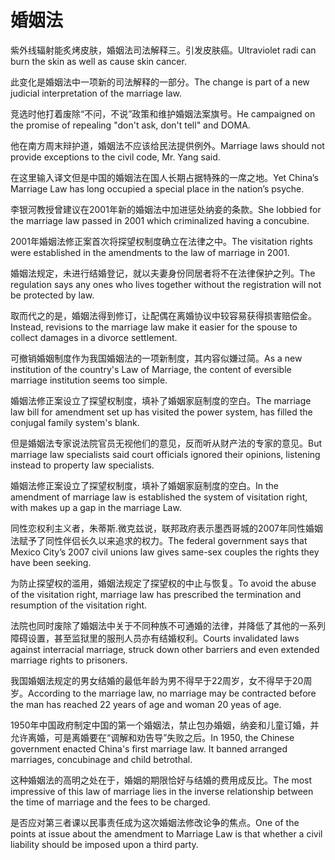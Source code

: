 # 婚姻法

<p><span class="chinese">紫外线辐射能炙烤皮肤，婚姻法司法解释三。引发皮肤癌。</span><span class="english">Ultraviolet radi can burn the skin as well as cause skin cancer.</span></p>

<p><span class="chinese">此变化是婚姻法中一项新的司法解释的一部分。</span><span class="english">The change is part of a new judicial interpretation of the marriage law.</span></p>

<p><span class="chinese">竞选时他打着废除“不问，不说”政策和维护婚姻法案旗号。</span><span class="english">He campaigned on the promise of repealing "don't ask, don't tell" and DOMA.</span></p>

<p><span class="chinese">他在南方周末辩护道，婚姻法不应该给民法提供例外。</span><span class="english">Marriage laws should not provide exceptions to the civil code, Mr. Yang said.</span></p>

<p><span class="chinese">在这里输入译文但是中国的婚姻法在国人长期占据特殊的一席之地。</span><span class="english">Yet China’s Marriage Law has long occupied a special place in the nation’s psyche.</span></p>

<p><span class="chinese">李银河教授曾建议在2001年新的婚姻法中加进惩处纳妾的条款。</span><span class="english">She lobbied for the marriage law passed in 2001 which criminalized having a concubine.</span></p>

<p><span class="chinese">2001年婚姻法修正案首次将探望权制度确立在法律之中。</span><span class="english">The visitation rights were established in the amendments to the law of marriage in 2001.</span></p>

<p><span class="chinese">婚姻法规定，未进行结婚登记，就以夫妻身份同居者将不在法律保护之列。</span><span class="english">The regulation says any ones who lives together without the registration will not be protected by law.</span></p>

<p><span class="chinese">取而代之的是，婚姻法得到修订，让配偶在离婚协议中较容易获得损害赔偿金。</span><span class="english">Instead, revisions to the marriage law make it easier for the spouse to collect damages in a divorce settlement.</span></p>

<p><span class="chinese">可撤销婚姻制度作为我国婚姻法的一项新制度，其内容似嫌过简。</span><span class="english">As a new institution of the country's Law of Marriage, the content of eversible marriage institution seems too simple.</span></p>

<p><span class="chinese">婚姻法修正案设立了探望权制度，填补了婚姻家庭制度的空白。</span><span class="english">The marriage law bill for amendment set up has visited the power system, has filled the conjugal family system's blank.</span></p>

<p><span class="chinese">但是婚姻法专家说法院官员无视他们的意见，反而听从财产法的专家的意见。</span><span class="english">But marriage law specialists said court officials ignored their opinions, listening instead to property law specialists.</span></p>

<p><span class="chinese">婚姻法修正案设立了探望权制度，填补了婚姻家庭制度的空白。</span><span class="english">In the amendment of marriage law is established the system of visitation right, with makes up a gap in the marriage Law.</span></p>

<p><span class="chinese">同性恋权利主义者，朱蒂斯.微克兹说，联邦政府表示墨西哥城的2007年同性婚姻法赋予了同性伴侣长久以来追求的权力。</span><span class="english">The federal government says that Mexico City’s 2007 civil unions law gives same-sex couples the rights they have been seeking.</span></p>

<p><span class="chinese">为防止探望权的滥用，婚姻法规定了探望权的中止与恢复。</span><span class="english">To avoid the abuse of the visitation right, marriage law has prescribed the termination and resumption of the visitation right.</span></p>

<p><span class="chinese">法院也同时废除了婚姻法中关于不同种族不可通婚的法律，并降低了其他的一系列障碍设置，甚至监狱里的服刑人员亦有结婚权利。</span><span class="english">Courts invalidated laws against interracial marriage, struck down other barriers and even extended marriage rights to prisoners.</span></p>

<p><span class="chinese">我国婚姻法规定的男女结婚的最低年龄为男不得早于22周岁，女不得早于20周岁。</span><span class="english">According to the marriage law, no marriage may be contracted before the man has reached 22 years of age and woman 20 yeas of age.</span></p>

<p><span class="chinese">1950年中国政府制定中国的第一个婚姻法，禁止包办婚姻，纳妾和儿童订婚，并允许离婚，可是离婚要在“调解和劝告导”失败之后。</span><span class="english">In 1950, the Chinese government enacted China's first marriage law. It banned arranged marriages, concubinage and child betrothal.</span></p>

<p><span class="chinese">这种婚姻法的高明之处在于，婚姻的期限恰好与结婚的费用成反比。</span><span class="english">The most impressive of this law of marriage lies in the inverse relationship between the time of marriage and the fees to be charged.</span></p>

<p><span class="chinese">是否应对第三者课以民事责任成为这次婚姻法修改论争的焦点。</span><span class="english">One of the points at issue about the amendment to Marriage Law is that whether a civil liability should be imposed upon a third party.</span></p>

